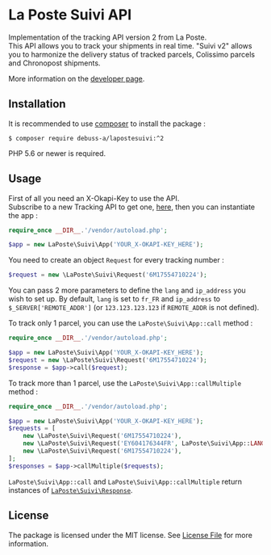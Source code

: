 # La Poste Suivi API

Implementation of the tracking API version 2 from La Poste.  
This API allows you to track your shipments in real time. "Suivi v2" allows you to harmonize the delivery status of tracked parcels, Colissimo parcels and Chronopost shipments.

More information on the [developer page](https://developer.laposte.fr/products/suivi/2).

## Installation

It is recommended to use [composer](https://getcomposer.org/) to install the package :

```
$ composer require debuss-a/lapostesuivi:^2 
```

PHP 5.6 or newer is required.

## Usage

First of all you need an X-Okapi-Key to use the API.  
Subscribe to a new Tracking API to get one, [here](https://developer.laposte.fr/products/suivi/2), then you can instantiate the app :

```php
require_once __DIR__.'/vendor/autoload.php';

$app = new LaPoste\Suivi\App('YOUR_X-OKAPI-KEY_HERE');
```

You need to create an object `Request` for every tracking number :

```php
$request = new \LaPoste\Suivi\Request('6M17554710224');
``` 

You can pass 2 more parameters to define the `lang` and `ip_address` you wish to set up.
By default, `lang` is set to `fr_FR` and `ip_address` to `$_SERVER['REMOTE_ADDR']` (or `123.123.123.123` if `REMOTE_ADDR` is not defined).

To track only 1 parcel, you can use the `LaPoste\Suivi\App::call` method :

```php
require_once __DIR__.'/vendor/autoload.php';

$app = new LaPoste\Suivi\App('YOUR_X-OKAPI-KEY_HERE');
$request = new \LaPoste\Suivi\Request('6M17554710224');
$response = $app->call($request);
```

To track more than 1 parcel, use the `LaPoste\Suivi\App::callMultiple` method :

```php
require_once __DIR__.'/vendor/autoload.php';

$app = new LaPoste\Suivi\App('YOUR_X-OKAPI-KEY_HERE');
$requests = [
    new \LaPoste\Suivi\Request('6M17554710224'),
    new \LaPoste\Suivi\Request('EY604176344FR', LaPoste\Suivi\App::LANG_EN),
    new \LaPoste\Suivi\Request('6M17554710224'),
];
$responses = $app->callMultiple($requests);
```

`LaPoste\Suivi\App::call` and `LaPoste\Suivi\App::callMultiple` return instances of [`LaPoste\Suivi\Response`](https://github.com/debuss/lapostesuivi/blob/master/src/Suivi/Response.php).

## License

The package is licensed under the MIT license. See [License File](https://github.com/debuss/lapostesuivi/blob/master/LICENSE.md) for more information.
